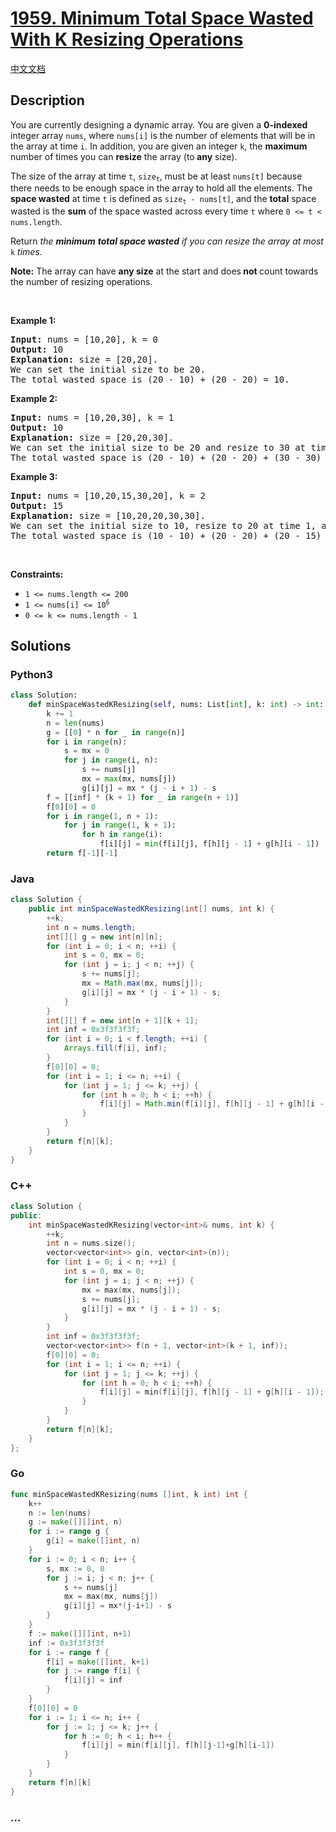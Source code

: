 # [1959. Minimum Total Space Wasted With K Resizing Operations](https://leetcode.com/problems/minimum-total-space-wasted-with-k-resizing-operations)

[中文文档](/solution/1900-1999/1959.Minimum%20Total%20Space%20Wasted%20With%20K%20Resizing%20Operations/README.md)

## Description

<p>You are currently designing a dynamic array. You are given a <strong>0-indexed</strong> integer array <code>nums</code>, where <code>nums[i]</code> is the number of elements that will be in the array at time <code>i</code>. In addition, you are given an integer <code>k</code>, the <strong>maximum</strong> number of times you can <strong>resize</strong> the array (to<strong> any</strong> size).</p>

<p>The size of the array at time <code>t</code>, <code>size<sub>t</sub></code>, must be at least <code>nums[t]</code> because there needs to be enough space in the array to hold all the elements. The <strong>space wasted</strong> at&nbsp;time <code>t</code> is defined as <code>size<sub>t</sub> - nums[t]</code>, and the <strong>total</strong> space wasted is the <strong>sum</strong> of the space wasted across every time <code>t</code> where <code>0 &lt;= t &lt; nums.length</code>.</p>

<p>Return <em>the <strong>minimum</strong> <strong>total space wasted</strong> if you can resize the array at most</em> <code>k</code> <em>times</em>.</p>

<p><strong>Note:</strong> The array can have <strong>any size</strong> at the start and does<strong> not </strong>count towards the number of resizing operations.</p>

<p>&nbsp;</p>
<p><strong class="example">Example 1:</strong></p>

<pre>
<strong>Input:</strong> nums = [10,20], k = 0
<strong>Output:</strong> 10
<strong>Explanation:</strong> size = [20,20].
We can set the initial size to be 20.
The total wasted space is (20 - 10) + (20 - 20) = 10.
</pre>

<p><strong class="example">Example 2:</strong></p>

<pre>
<strong>Input:</strong> nums = [10,20,30], k = 1
<strong>Output:</strong> 10
<strong>Explanation:</strong> size = [20,20,30].
We can set the initial size to be 20 and resize to 30 at time 2. 
The total wasted space is (20 - 10) + (20 - 20) + (30 - 30) = 10.
</pre>

<p><strong class="example">Example 3:</strong></p>

<pre>
<strong>Input:</strong> nums = [10,20,15,30,20], k = 2
<strong>Output:</strong> 15
<strong>Explanation:</strong> size = [10,20,20,30,30].
We can set the initial size to 10, resize to 20 at time 1, and resize to 30 at time 3.
The total wasted space is (10 - 10) + (20 - 20) + (20 - 15) + (30 - 30) + (30 - 20) = 15.
</pre>

<p>&nbsp;</p>
<p><strong>Constraints:</strong></p>

<ul>
	<li><code>1 &lt;= nums.length &lt;= 200</code></li>
	<li><code>1 &lt;= nums[i] &lt;= 10<sup>6</sup></code></li>
	<li><code>0 &lt;= k &lt;= nums.length - 1</code></li>
</ul>

## Solutions

<!-- tabs:start -->

### **Python3**

```python
class Solution:
    def minSpaceWastedKResizing(self, nums: List[int], k: int) -> int:
        k += 1
        n = len(nums)
        g = [[0] * n for _ in range(n)]
        for i in range(n):
            s = mx = 0
            for j in range(i, n):
                s += nums[j]
                mx = max(mx, nums[j])
                g[i][j] = mx * (j - i + 1) - s
        f = [[inf] * (k + 1) for _ in range(n + 1)]
        f[0][0] = 0
        for i in range(1, n + 1):
            for j in range(1, k + 1):
                for h in range(i):
                    f[i][j] = min(f[i][j], f[h][j - 1] + g[h][i - 1])
        return f[-1][-1]
```

### **Java**

```java
class Solution {
    public int minSpaceWastedKResizing(int[] nums, int k) {
        ++k;
        int n = nums.length;
        int[][] g = new int[n][n];
        for (int i = 0; i < n; ++i) {
            int s = 0, mx = 0;
            for (int j = i; j < n; ++j) {
                s += nums[j];
                mx = Math.max(mx, nums[j]);
                g[i][j] = mx * (j - i + 1) - s;
            }
        }
        int[][] f = new int[n + 1][k + 1];
        int inf = 0x3f3f3f3f;
        for (int i = 0; i < f.length; ++i) {
            Arrays.fill(f[i], inf);
        }
        f[0][0] = 0;
        for (int i = 1; i <= n; ++i) {
            for (int j = 1; j <= k; ++j) {
                for (int h = 0; h < i; ++h) {
                    f[i][j] = Math.min(f[i][j], f[h][j - 1] + g[h][i - 1]);
                }
            }
        }
        return f[n][k];
    }
}
```

### **C++**

```cpp
class Solution {
public:
    int minSpaceWastedKResizing(vector<int>& nums, int k) {
        ++k;
        int n = nums.size();
        vector<vector<int>> g(n, vector<int>(n));
        for (int i = 0; i < n; ++i) {
            int s = 0, mx = 0;
            for (int j = i; j < n; ++j) {
                mx = max(mx, nums[j]);
                s += nums[j];
                g[i][j] = mx * (j - i + 1) - s;
            }
        }
        int inf = 0x3f3f3f3f;
        vector<vector<int>> f(n + 1, vector<int>(k + 1, inf));
        f[0][0] = 0;
        for (int i = 1; i <= n; ++i) {
            for (int j = 1; j <= k; ++j) {
                for (int h = 0; h < i; ++h) {
                    f[i][j] = min(f[i][j], f[h][j - 1] + g[h][i - 1]);
                }
            }
        }
        return f[n][k];
    }
};
```

### **Go**

```go
func minSpaceWastedKResizing(nums []int, k int) int {
	k++
	n := len(nums)
	g := make([][]int, n)
	for i := range g {
		g[i] = make([]int, n)
	}
	for i := 0; i < n; i++ {
		s, mx := 0, 0
		for j := i; j < n; j++ {
			s += nums[j]
			mx = max(mx, nums[j])
			g[i][j] = mx*(j-i+1) - s
		}
	}
	f := make([][]int, n+1)
	inf := 0x3f3f3f3f
	for i := range f {
		f[i] = make([]int, k+1)
		for j := range f[i] {
			f[i][j] = inf
		}
	}
	f[0][0] = 0
	for i := 1; i <= n; i++ {
		for j := 1; j <= k; j++ {
			for h := 0; h < i; h++ {
				f[i][j] = min(f[i][j], f[h][j-1]+g[h][i-1])
			}
		}
	}
	return f[n][k]
}
```

### **...**

```

```

<!-- tabs:end -->
